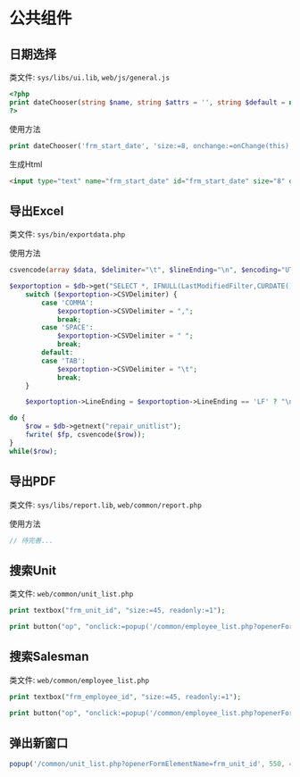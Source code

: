 # 公共组件

## 日期选择

类文件: `sys/libs/ui.lib`, `web/js/general.js`

```php
<?php
print dateChooser(string $name, string $attrs = '', string $default = null, string $onclick = null, string $onevent = '');
?>
```

使用方法
```php
print dateChooser('frm_start_date', 'size:=8, onchange:=onChange(this)', $data['StartDate'], 'onStartDateClick(this)');
```

生成Html
```html
<input type="text" name="frm_start_date" id="frm_start_date" size="8" onchange="onChange(this);" value="01/01/15">
```

## 导出Excel

类文件: `sys/bin/exportdata.php`

使用方法
```php
csvencode(array $data, $delimiter="\t", $lineEnding="\n", $encoding="UTF-16LE")
```

```php
$exportoption = $db->get("SELECT *, IFNULL(LastModifiedFilter,CURDATE()) AS LastModifiedFilter FROM exportoption");
	switch ($exportoption->CSVDelimiter) {
		case 'COMMA':
			$exportoption->CSVDelimiter = ",";
			break;
		case 'SPACE':
			$exportoption->CSVDelimiter = " ";
			break;
		default:
		case 'TAB':
			$exportoption->CSVDelimiter = "\t";
			break;
	}

	$exportoption->LineEnding = $exportoption->LineEnding == 'LF' ? "\n" : "\r\n";

do {
    $row = $db->getnext("repair_unitlist");
    fwrite( $fp, csvencode($row));
}
while($row);
```

## 导出PDF

类文件: `sys/libs/report.lib`, `web/common/report.php`

使用方法

```php
// 待完善...
```

## 搜索Unit

类文件: `web/common/unit_list.php`

```php
print textbox("frm_unit_id", "size:=45, readonly:=1");

print button("op", "onclick:=popup('/common/employee_list.php?openerFormElementName=frm_employee_id',550,400); return false;", xlate("Choose"));
```

## 搜索Salesman

类文件: `web/common/employee_list.php`

```php
print textbox("frm_employee_id", "size:=45, readonly:=1");

print button("op", "onclick:=popup('/common/employee_list.php?openerFormElementName=frm_employee_id',550,400); return false;", xlate("Choose"));
```

## 弹出新窗口

```js
popup('/common/unit_list.php?openerFormElementName=frm_unit_id', 550, 400);
```